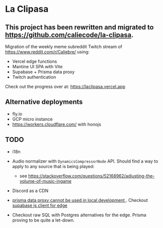 # La Clipasa

## This project has been rewritten and migrated to https://github.com/caliecode/la-clipasa.

Migration of the weekly meme subreddit Twitch stream of https://www.reddit.com/r/Caliebre/
using:
- Vercel edge functions
- Mantine UI SPA with Vite
- Supabase + Prisma data proxy
- Twitch authentication

Check out the progress over at: https://laclipasa.vercel.app

## Alternative deployments

- fly.io
- GCP micro instance
- https://workers.cloudflare.com/ with honojs

## TODO

- i18n

- Audio normalizer with `DynamicsCompressorNode` API. Should find a way to apply
  to any source that is being played:
    - see
      https://stackoverflow.com/questions/52168962/adjusting-the-volume-of-music-ingame

- Discord as a CDN

- [prisma data proxy cannot be used in local development
  ](https://github.com/prisma/prisma/issues/14398).
Checkout [supabase js client for
edge](https://github.com/supabase/supabase/discussions/6321)
- Checkout raw SQL with Postgres alternatives for the edge. Prisma proving to be quite a
  let-down.




